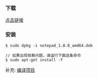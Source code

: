 ### 下载 
[点击链接](https://gitee.com/wcc210/Notepad/releases)

### 安装 
```
$ sudo dpkg -i notepad_1.0.0_amd64.deb

// 如果出现依赖问题，请运行下面这条命令
$ sudo apt-get install -f 
```

补充: [编译项目](https://github.com/JackLovel/NotepadQt/blob/master/src/readme.md#%E7%BC%96%E8%AF%91%E9%A1%B9%E7%9B%AE)
